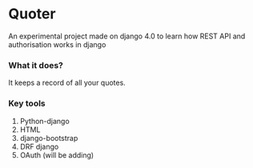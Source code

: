 # Quoter
An experimental project made on django 4.0 to learn how REST API and authorisation works in django

### What it does?
It keeps a record of all your quotes. 

### Key tools 
1. Python-django
2. HTML 
3. django-bootstrap
4. DRF django
5. OAuth (will be adding)
